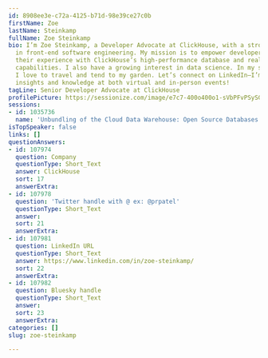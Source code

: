 ```yaml
---
id: 8908ee3e-c72a-4125-b71d-98e39ce27c0b
firstName: Zoe
lastName: Steinkamp
fullName: Zoe Steinkamp
bio: I’m Zoe Steinkamp, a Developer Advocate at ClickHouse, with a strong foundation
  in front-end software engineering. My mission is to empower developers by enhancing
  their experience with ClickHouse’s high-performance database and real-time analytics
  capabilities. I also have a growing interest in data science. In my spare time,
  I love to travel and tend to my garden. Let’s connect on LinkedIn—I’m eager to exchange
  insights and knowledge at both virtual and in-person events!
tagLine: Senior Developer Advocate at ClickHouse
profilePicture: https://sessionize.com/image/e7c7-400o400o1-sVbPFvPSySG9etgQpsnSEZ.jpg
sessions:
- id: 1035736
  name: 'Unbundling of the Cloud Data Warehouse: Open Source Databases and Data Lakes'
isTopSpeaker: false
links: []
questionAnswers:
- id: 107974
  question: Company
  questionType: Short_Text
  answer: ClickHouse
  sort: 17
  answerExtra:
- id: 107978
  question: 'Twitter handle with @ ex: @prpatel'
  questionType: Short_Text
  answer:
  sort: 21
  answerExtra:
- id: 107981
  question: LinkedIn URL
  questionType: Short_Text
  answer: https://www.linkedin.com/in/zoe-steinkamp/
  sort: 22
  answerExtra:
- id: 107982
  question: Bluesky handle
  questionType: Short_Text
  answer:
  sort: 23
  answerExtra:
categories: []
slug: zoe-steinkamp

---
```

